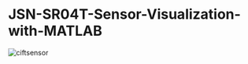 # JSN-SR04T-Sensor-Visualization-with-MATLAB

![ciftsensor](https://user-images.githubusercontent.com/63358327/163711548-012c1cd2-f58e-4c7c-83b2-0279f531484d.JPG)
